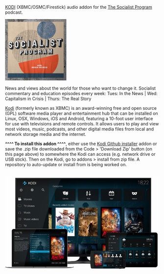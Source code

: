 <a href="https://kodi.tv">KODI<a> (XBMC/OSMC/Firestick) audio addon for the <a href="https://anchor.fm/thesocialistprogram">The Socialist Program</a> podcast.<br>

<img src="https://github.com/leopheard/thesocialistprogram/blob/master/resources/media/icon.jpg?raw=true" width="200" height="200" alt="image text"><br>

News and views about the world for those who want to change it. Socialist commentary and education episodes every week: Tues: In the News | Wed: Capitalism in Crisis | Thurs: The Real Story<br>

<a href="https://www.kodi.tv">Kodi</a> (formerly known as XBMC) is an award-winning free and open source (GPL) software media player and entertainment hub that can be installed on Linux, OSX, Windows, iOS and Android, featuring a 10-foot user interface for use with televisions and remote controls. It allows users to play and view most videos, music, podcasts, and other digital media files from local and network storage media and the internet.<br>

<b>^^^^ To install this addon ^^^^</b>, either use the <a href="https://www.tvaddons.co/github-browser-kodi/">Kodi Github installer</a> addon or save the .zip file downloaded from the Code > 'Download Zip' button (on this page above) to somewhere the Kodi can access (e.g. network drive or USB stick). Then on the Kodi, go to addons > install from zip file. A repository to auto-update or install from is being worked on.<br>

<br><a href="https://www.kodi.tv"><img src="https://github.com/leopheard/Audio-Podcasts/blob/master/resources/media/about--devices.jpg?raw=true">
